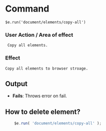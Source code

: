 # Command
  `$e.run('document/elements/copy-all')`

### User Action / Area of effect
     Copy all elements.
     
### Effect
    Copy all elements to browser stroage.

## Output
   * **Fails**: Throws error on fail.
   
## How to delete element?
```javascript
    $e.run( 'document/elements/copy-all' );
```
